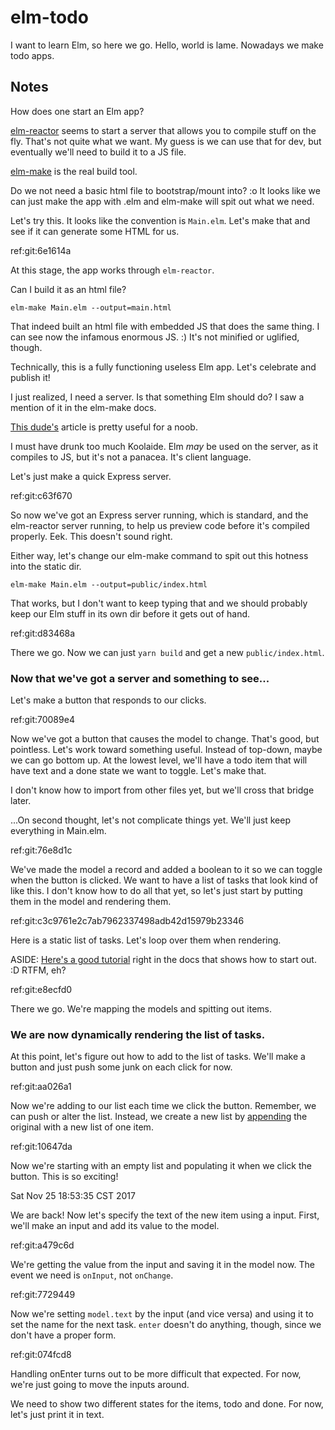 # elm-todo

I want to learn Elm, so here we go.  Hello, world is lame.  Nowadays we make
todo apps.

## Notes

How does one start an Elm app?

[elm-reactor](https://guide.elm-lang.org/install.html#elm-reactor) seems to
start a server that allows you to compile stuff on the fly.  That's not quite
what we want.  My guess is we can use that for dev, but eventually we'll need to
build it to a JS file.

[elm-make](https://github.com/elm-lang/elm-make) is the real build tool.


Do we not need a basic html file to bootstrap/mount into?  :o  It looks like we
can just make the app with .elm and elm-make will spit out what we need.

Let's try this.  It looks like the convention is `Main.elm`.  Let's make that
and see if it can generate some HTML for us.

ref:git:6e1614a

At this stage, the app works through `elm-reactor`.

Can I build it as an html file?

`elm-make Main.elm --output=main.html`

That indeed built an html file with embedded JS that does the same thing.  I can
see now the infamous enormous JS.  :)  It's not minified or uglified, though.

Technically, this is a fully functioning useless Elm app.  Let's celebrate and
publish it!

I just realized, I need a server.  Is that something Elm should do?  I saw a
mention of it in the elm-make docs.

[This dude's](https://dennisreimann.de/articles/elm-setup-first-project.html)
article is pretty useful for a noob.

I must have drunk too much Koolaide.  Elm _may_ be used on the server, as it
compiles to JS, but it's not a panacea.  It's client language.

Let's just make a quick Express server.

ref:git:c63f670

So now we've got an Express server running, which is standard, and the
elm-reactor server running, to help us preview code before it's compiled
properly.  Eek.  This doesn't sound right.

Either way, let's change our elm-make command to spit out this hotness into the
static dir.

`elm-make Main.elm --output=public/index.html`

That works, but I don't want to keep typing that and we should probably keep our
Elm stuff in its own dir before it gets out of hand.

ref:git:d83468a

There we go.  Now we can just `yarn build` and get a new `public/index.html`.


### Now that we've got a server and something to see...

Let's make a button that responds to our clicks.

ref:git:70089e4

Now we've got a button that causes the model to change.  That's good, but
pointless.  Let's work toward something useful.  Instead of top-down, maybe we
can go bottom up.  At the lowest level, we'll have a todo item that will have
text and a done state we want to toggle.  Let's make that.

I don't know how to import from other files yet, but we'll cross that bridge
later.

...On second thought, let's not complicate things yet.  We'll just keep
everything in Main.elm.

ref:git:76e8d1c

We've made the model a record and added a boolean to it so we can toggle when
the button is clicked.  We want to have a list of tasks that look kind of like
this.  I don't know how to do all that yet, so let's just start by putting them
in the model and rendering them.

ref:git:c3c9761e2c7ab7962337498adb42d15979b23346

Here is a static list of tasks.  Let's loop over them when rendering.

ASIDE: [Here's a good
tutorial](https://www.elm-tutorial.org/en/04-starting/cover.html) right in the
docs that shows how to start out.  :D  RTFM, eh?

ref:git:e8ecfd0

There we go.  We're mapping the models and spitting out items.


### We are now dynamically rendering the list of tasks.

At this point, let's figure out how to add to the list of tasks.  We'll make a
button and just push some junk on each click for now.

ref:git:aa026a1

Now we're adding to our list each time we click the button.  Remember, we can
push or alter the list.  Instead, we create a new list by
[appending](http://package.elm-lang.org/packages/elm-lang/core/latest/List#append)
the original with a new list of one item.

ref:git:10647da

Now we're starting with an empty list and populating it when we click the
button.  This is so exciting!


Sat Nov 25 18:53:35 CST 2017

We are back!  Now let's specify the text of the new item using a input.  First,
we'll make an input and add its value to the model.

ref:git:a479c6d

We're getting the value from the input and saving it in the model now.  The
event we need is `onInput`, not `onChange`.

ref:git:7729449

Now we're setting `model.text` by the input (and vice versa) and using it to set
the name for the next task.  `enter` doesn't do anything, though, since we don't
have a proper form.

ref:git:074fcd8

Handling onEnter turns out to be more difficult that expected.  For now, we're
just going to move the inputs around.

We need to show two different states for the items, todo and done.  For now,
let's just print it in text.
